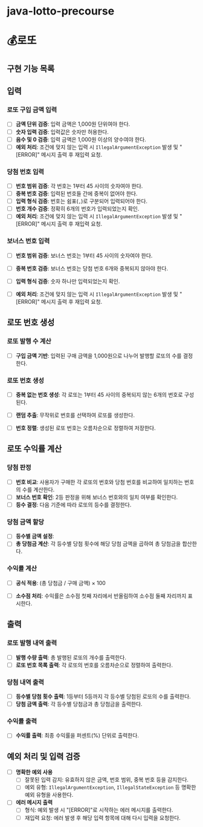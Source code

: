 # java-lotto-precourse
# 💰로또
## 구현 기능 목록

## 입력
### 로또 구입 금액 입력
- [ ] **금액 단위 검증**: 입력 금액은 1,000원 단위여야 한다.
- [ ] **숫자 입력 검증**: 입력값은 숫자만 허용한다.
- [ ] **음수 및 0 검증**: 입력 금액은 1,000원 이상의 양수여야 한다.
- [ ] **예외 처리**: 조건에 맞지 않는 입력 시 `IllegalArgumentException` 발생 및 "[ERROR]" 메시지 출력 후 재입력 요청.

### 당첨 번호 입력
- [ ] **번호 범위 검증**: 각 번호는 1부터 45 사이의 숫자여야 한다.
- [ ] **중복 번호 검증**: 입력된 번호들 간에 중복이 없어야 한다.
- [ ] **입력 형식 검증**: 번호는 쉼표(`,`)로 구분되어 입력되어야 한다.
- [ ] **번호 개수 검증**: 정확히 6개의 번호가 입력되었는지 확인.
- [ ] **예외 처리**: 조건에 맞지 않는 입력 시 `IllegalArgumentException` 발생 및 "[ERROR]" 메시지 출력 후 재입력 요청.

### 보너스 번호 입력
- [ ] **번호 범위 검증**: 보너스 번호는 1부터 45 사이의 숫자여야 한다.
- [ ] **중복 번호 검증**: 보너스 번호는 당첨 번호 6개와 중복되지 않아야 한다.
- [ ] **입력 형식 검증**: 숫자 하나만 입력되었는지 확인.
- [ ] **예외 처리**: 조건에 맞지 않는 입력 시 `IllegalArgumentException` 발생 및 "[ERROR]" 메시지 출력 후 재입력 요청.


## 로또 번호 생성
### 로또 발행 수 계산
- [ ] **구입 금액 기반**: 입력된 구매 금액을 1,000원으로 나누어 발행할 로또의 수를 결정한다.

### 로또 번호 생성
- [ ] **중복 없는 번호 생성**: 각 로또는 1부터 45 사이의 중복되지 않는 6개의 번호로 구성된다.
- [ ] **랜덤 추출**: 무작위로 번호를 선택하여 로또를 생성한다.
- [ ] **번호 정렬**: 생성된 로또 번호는 오름차순으로 정렬하여 저장한다.


## 로또 수익률 계산
### 당첨 판정
- [ ] **번호 비교**: 사용자가 구매한 각 로또의 번호와 당첨 번호를 비교하여 일치하는 번호의 수를 계산한다.
- [ ] **보너스 번호 확인**: 2등 판정을 위해 보너스 번호와의 일치 여부를 확인한다.
- [ ] **등수 결정**: 다음 기준에 따라 로또의 등수를 결정한다.

### 당첨 금액 할당
- [ ] **등수별 금액 설정**:
- [ ] **총 당첨금 계산**: 각 등수별 당첨 횟수에 해당 당첨 금액을 곱하여 총 당첨금을 합산한다.

### 수익률 계산
- [ ] **공식 적용**: (총 당첨금 / 구매 금액) × 100
- [ ] **소수점 처리**: 수익률은 소수점 첫째 자리에서 반올림하여 소수점 둘째 자리까지 표시한다.


## 출력
### 로또 발행 내역 출력
- [ ] **발행 수량 출력**: 총 발행된 로또의 개수를 출력한다.
- [ ] **로또 번호 목록 출력**: 각 로또의 번호를 오름차순으로 정렬하여 출력한다.

### 당첨 내역 출력
- [ ] **등수별 당첨 횟수 출력**: 1등부터 5등까지 각 등수별 당첨된 로또의 수를 출력한다.
- [ ] **당첨 금액 출력**: 각 등수별 당첨금과 총 당첨금을 출력한다.

### 수익률 출력
- [ ] **수익률 출력**: 최종 수익률을 퍼센트(%) 단위로 출력한다.


## 예외 처리 및 입력 검증
- [ ] **명확한 예외 사용**
    - [ ] 잘못된 입력 감지: 유효하지 않은 금액, 번호 범위, 중복 번호 등을 감지한다.
    - [ ] 예외 유형: `IllegalArgumentException`, `IllegalStateException` 등 명확한 예외 유형을 사용한다.

- [ ] **에러 메시지 출력**
    - [ ] 형식: 예외 발생 시 "[ERROR]"로 시작하는 에러 메시지를 출력한다.
    - [ ] 재입력 요청: 에러 발생 후 해당 입력 항목에 대해 다시 입력을 요청한다.